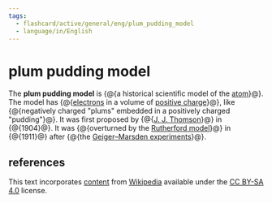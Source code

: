 ```yaml
---
tags:
  - flashcard/active/general/eng/plum_pudding_model
  - language/in/English
---
```


# plum pudding model

The __plum pudding model__ is {@{a historical scientific model of the [atom](atom.md)}@}. The model has {@{[electrons](electron.md) in a volume of [positive charge](electric%20charge.md)}@}, like {@{negatively charged "plums" embedded in a positively charged "pudding"}@}. It was first proposed by {@{[J. J. Thomson](J.%20J.%20Thomson.md)}@} in {@{1904}@}. It was {@{overturned by the [Rutherford model](Rutherford%20model.md)}@} in {@{1911}@} after {@{the [Geiger–Marsden experiments](Geiger–Marsden%20experiments.md)}@}. <!--SR:!2026-03-13,909,330!2025-02-14,544,270!2025-03-09,567,270!2029-02-01,1613,290!2025-05-07,141,150!2026-01-11,737,250!2025-12-18,695,270!2029-07-04,1664,310-->

## references

This text incorporates [content](https://en.wikipedia.org/wiki/plum_pudding_model) from [Wikipedia](Wikipedia.md) available under the [CC BY-SA 4.0](https://creativecommons.org/licenses/by-sa/4.0/) license.
